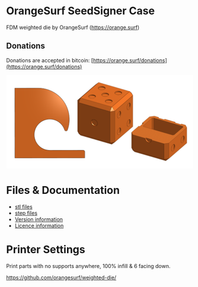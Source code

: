 # OrangeSurf SeedSigner Case
FDM weighted die by OrangeSurf (https://orange.surf)

## Donations 
Donations are accepted in bitcoin: [https://orange.surf/donations](https://orange.surf/donations)

![](/images/weighted-die.png)

# Files & Documentation 
- [stl files](/stl)
- [step files](/step)
- [Version information](/CHANGES.md)
- [Licence information](/LICENCE.md)

# Printer Settings
Print parts with no supports anywhere, 100% infill & 6 facing down.

https://github.com/orangesurf/weighted-die/

